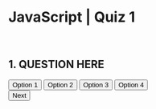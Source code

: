 <html>
    <head>
        <title>ICT | ACTIVITY 2</title>
        <link rel="stylesheet" href="mystyle.css">
    </head>
    <body>
        <div class="box">
            <h1>JavaScript | Quiz 1</h1><br>
            <div class="quiz">
                <h2 id="question">
                    1. QUESTION HERE
                </h2>
                <div id="answer-buttons">
                    <button class="button">Option 1</button>
                    <button class="button">Option 2</button>
                    <button class="button">Option 3</button>
                    <button class="button">Option 4</button>
                </div>
                <button id="next-page">Next</button>
            </div>
        </div>
        <script src="script.js"></script>
    </body>
</html>
